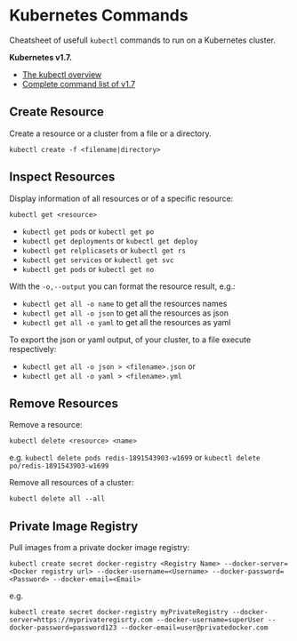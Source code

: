 # Kubernetes Commands
Cheatsheet of usefull `kubectl` commands to run on a Kubernetes cluster.

**Kubernetes v1.7.**

 - [The kubectl overview](https://kubernetes.io/docs/user-guide/kubectl-overview/)
 - [Complete command list of v1.7](https://kubernetes.io/docs/user-guide/kubectl/v1.7/)

## Create Resource
Create a resource or a cluster from a file or a directory.

```
kubectl create -f <filename|directory>
```

## Inspect Resources
Display information of all resources or of a specific resource:

```
kubectl get <resource>
```

 - `kubectl get pods` or `kubectl get po`
 - `kubectl get deployments` or `kubectl get deploy`
 - `kubectl get relplicasets` or `kubectl get rs`
 - `kubectl get services` or `kubectl get svc`
 - `kubectl get pods` or `kubectl get no`

With the `-o,--output` you can format the resource result, e.g.:
 - `kubectl get all -o name` to get all the resources names
 - `kubectl get all -o json` to get all the resources as json
 - `kubectl get all -o yaml` to get all the resources as yaml

To export the json or yaml output, of your cluster, to a file execute respectively:
 - `kubectl get all -o json > <filename>.json` or
 - `kubectl get all -o yaml > <filename>.yml`

## Remove Resources
Remove a resource:

```
kubectl delete <resource> <name>
```

e.g.
`kubectl delete pods redis-1891543903-w1699` or `kubectl delete po/redis-1891543903-w1699`

Remove all resources of a cluster:

```
kubectl delete all --all
```

## Private Image Registry
Pull images from a private docker image registry:

```
kubectl create secret docker-registry <Registry Name> --docker-server=<Docker registry url> --docker-username=<Username> --docker-password=<Password> --docker-email=<Email>
```

e.g.
```
kubectl create secret docker-registry myPrivateRegistry --docker-server=https://myprivateregisrty.com --docker-username=superUser --docker-password=password123 --docker-email=user@privatedocker.com
```
